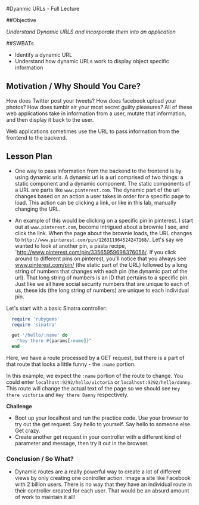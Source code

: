 #Dyanmic URLs - Full Lecture

##Objective

*Understand Dynamic URLS and incorporate them into an application*

##SWBATs

+ Identify a dynamic URL
+ Understand how dynamic URLs work to display object specific information

## Motivation / Why Should You Care?
How does Twitter post your tweets? How does facebook upload your photos? How does tumblr air your most secret guilty pleasures? All of these web applications take in information from a user, mutate that information, and then display it back to the user.

Web applications sometimes use the URL to pass information from the frontend to the backend.


## Lesson Plan

+ One way to pass information from the backend to the frontend is by using dynamic urls. A dynamic url is a url comprised of two things: a static component and a dynamic component. The static components of a URL are parts like `www.pinterest.com`. The dynamic part of the url changes based on an action a user takes in order for a specific page to load. This action can be clicking a link, or like in this lab, manually changing the URL.

+ An example of this would be clicking on a specific pin in pinterest. I start out at `www.pinterest.com`, become intrigued about a brownie I see, and click the link. When the page about the brownie loads, the URL changes to `http://www.pinterest.com/pin/126311964524247168/`. Let's say we wanted to look at another pin, a pasta recipe, `http://www.pinterest.com/pin/33565959698376056/. If you click around to different pins on pinterest, you'll notice that you always see www.pinterest.com/pin/ (the static part of the URL) followed by a long string of numbers that changes with each pin (the dynamic part of the url). That long string of numbers is an ID that pertains to a specific pin. Just like we all have social security numbers that are unique to each of us, these ids (the long string of numbers) are unique to each individual pin.

Let's start with a basic Sinatra controller:

```ruby
  require 'rubygems'
  require 'sinatra'

  get '/hello/:name' do 
    "hey there #{params[:name]}"
  end
```

Here, we have a route processed by a GET request, but there is a part of that route that looks a little funny - the `:name` portion.

In this example, we expect the `:name` portion of the route to change. You could enter `localhost:9292/hello/victoria` or `localhost:9292/hello/danny`. This route will change the actual text of the page so we should see `Hey there victoria` and `Hey there Danny` respectively.

**Challenge**

+ Boot up your localhost and run the practice code. Use your browser to try out the get request. Say hello to yourself. Say hello to someone else. Get crazy.
+ Create another get request in your controller with a different kind of parameter and message, then try it out in the browser.

### Conclusion / So What?
+ Dynamic routes are a really powerful way to create a lot of different views by only creating one controller action.
Image a site like Facebook with 2 billion users. There is no way that they have an individual route in their controller created for each user. That would be an absurd amount of work to maintain it all!

